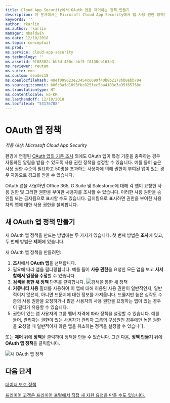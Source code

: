 ```yaml
---
title: Cloud App Security에서 OAuth 앱을 제어하는 정책 만들기
description: 이 문서에서는 Microsoft Cloud App Security에서 앱 사용 권한 정책을 만들고 사용하는 지침을 제공합니다.
keywords: ''
author: rkarlin
ms.author: rkarlin
manager: mbaldwin
ms.date: 12/10/2018
ms.topic: conceptual
ms.prod: ''
ms.service: cloud-app-security
ms.technology: ''
ms.assetid: 9f68302c-bb3d-450c-bbf5-f8130cb163e3
ms.reviewer: reutam
ms.suite: ems
ms.custom: seodec18
ms.openlocfilehash: 49ef099623e23454c6699f40b8b2178bb8ebb784
ms.sourcegitcommit: b86c3afd1093fbc825fec5ba4103e3a95f65758e
ms.translationtype: HT
ms.contentlocale: ko-KR
ms.lasthandoff: 12/10/2018
ms.locfileid: "53176708"
---
```

# <a name="oauth-app-policies"></a>OAuth 앱 정책

*적용 대상: Microsoft Cloud App Security*

환경에 연결된 [OAuth 앱의 기존 조사](manage-app-permissions.md) 외에도 OAuth 앱이 특정 기준을 충족하는 경우 자동화된 알림을 받을 수 있도록 사용 권한 정책을 설정할 수 있습니다. 예를 들어 높은 사용 권한 수준이 필요하고 50명을 초과하는 사용자에 의해 권한이 부여된 앱이 있는 경우 자동으로 경고를 받을 수 있습니다. 

OAuth 앱을 사용하면 Office 365, G Suite 및 Salesforce에 대해 각 앱이 요청한 사용 권한 및 그러한 권한을 부여한 사용자를 조사할 수 있습니다. 이러한 사용 권한을 승인됨 또는 금지됨으로 표시할 수도 있습니다. 금지됨으로 표시하면 권한을 부여한 사용자의 앱에 대한 사용 권한을 철회합니다. 

## <a name="create-a-new-oauth-app-policy"></a>새 OAuth 앱 정책 만들기
새 OAuth 앱 정책을 만드는 방법에는 두 가지가 있습니다. 첫 번째 방법은 **조사**에 있고, 두 번째 방법은 **제어**에 있습니다. 

새 OAuth 앱 정책을 만들려면:

1. **조사**에서 **OAuth 앱**을 선택합니다.
2. 필요에 따라 앱을 필터링합니다. 예를 들어 **사용 권한**을 요청한 모든 앱을 보고 **사서함에서 일정을 수정**할 수 있습니다.
3. **검색을 통한 새 정책** 단추를 클릭합니다. 
    ![검색을 통한 새 정책](./media/app-permissions-filter.png)
4. **커뮤니티 사용** 필터를 사용하여 이 앱에 대해 허용된 사용 권한이 일반적인지, 일반적이지 않은지, 아니면 드문지에 대한 정보를 가져옵니다. 드물지만 높은 심각도 수준의 사용 권한을 요청하거나 많은 사용자의 사용 권한을 요청하는 앱이 있는 경우 이 필터가 유용할 수 있습니다. 
5. 권한이 있는 앱 사용자의 그룹 멤버 자격에 따라 정책을 설정할 수 있습니다. 예를 들어, 관리자는 권한이 있는 사용자가 관리자 그룹의 구성원인 경우에만 높은 권한을 요청할 때 일반적이지 않은 앱을 취소하는 정책을 설정할 수 있습니다.

또는 **제어** 뒤에 **정책**을 클릭하여 정책을 만들 수 있습니다. 그런 다음, **정책 만들기** 뒤에 **OAuth 앱 정책**을 클릭합니다.

  
   ![새 OAuth 앱 정책](./media/app-permissions-policy.png)



  ## <a name="next-steps"></a>다음 단계 
  [데이터 보호 정책](data-protection-policies.md)   

[프리미어 고객은 프리미어 포털에서 직접 새 지원 요청을 만들 수도 있습니다.](https://premier.microsoft.com/)  
  
  